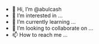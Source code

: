 - 👋 Hi, I’m @abulcash
- 👀 I’m interested in ...
- 🌱 I’m currently learning ...
- 💞️ I’m looking to collaborate on ...
- 📫 How to reach me ...

<!---
abulcash/abulcash is a ✨ special ✨ repository because its `README.md` (this file) appears on your GitHub profile.
You can click the Preview link to take a look at your changes.
--->
